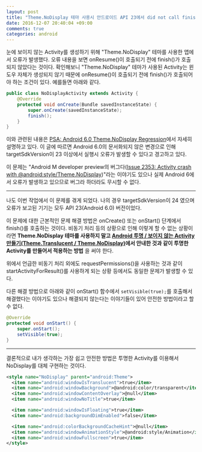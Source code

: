 ```yaml
---
layout: post
title: "Theme.NoDisplay 테마 사용시 안드로이드 API 23에서 did not call finish() prior to onResume() completing 오류 발생"
date: 2016-12-07 20:40:04 +09:00
comments: true
categories: android
---
```


눈에 보이지 않는 Activity를 생성하기 위해 "Theme.NoDisplay" 테마를 사용한 앱에서 오류가 발생했다. 오류 내용을 보면 onResume()이 호출되기 전에 finish()가 호출되지 않았다는 것이다.
확인해보니 "Theme.NoDisplay" 테마가 사용된 Activity는 윈도우 자체가 생성되지 않기 때문에 onResume()이 호출되기 전에 finish()가 호출되어야 하는 조건이 있다. 예를들면 아래와 같다.

```java
public class NoDisplayActivity extends Activity {  
    @Override  
    protected void onCreate(Bundle savedInstanceState) {  
        super.onCreate(savedInstanceState);  
        finish();  
    }  
}  
```

이와 관련된 내용은 [PSA: Android 6.0 Theme.NoDisplay Regression](https://commonsware.com/blog/2015/11/02/psa-android-6p0-theme.nodisplay-regression.html)에서 자세히 설명하고 있다. 이 글에 따르면 Android 6.0의 문서화되지 않은 변경으로 인해 targetSdkVersion이 23 이상에서 실행시 오류가 발생할 수 있다고 경고하고 있다.

이 문제는 "Android M developer preview의 버그다([Issue 2353:	Activity crash with @android:style/Theme.NoDisplay](https://web.archive.org/web/20151116170752/https://code.google.com/p/android-developer-preview/issues/detail?id=2353))"라는 이야기도 있으나 실제 Android 6에서 오류가 발생하고 있으므로 버그라 하더라도 무시할 수 없다.

---

나도 이번 작업에서 이 문제를 겪게 되었다. 나의 경우 targetSdkVersion이 24 였으며 오류가 보고된 기기는 모두 API 23(Android 6.0) 버전이었다.

이 문제에 대한 근본적인 문제 해결 방법은 onCreate() 또는 onStart() 단계에서 finish()를 호출하는 것이다. 비동기 처리 등의 상황으로 인해 이렇게 할 수 없는 상황이라면 **Theme.NoDisplay 테마를 사용하지 말고 [Android 투명 / 보이지 않는 Activity 만들기(Theme.Translucent / Theme.NoDisplay)](/2016/12/07/android-transparent-no-display-activity/)에서 안내한 것과 같이 투명한 Activity를 만들어서 적용하는 방법** 을 써야 한다.

위에서 언급한 비동기 처리 외에도 requestPermissions()을 사용하는 것과 같이 startActivityForResult()를 사용하게 되는 상황 등에서도 동일한 문제가 발생할 수 있다.

다른 해결 방법으로 아래와 같이 onStart() 함수에서 `setVisible(true);`를 호출해서 해결했다는 이야기도 있으나 해결되지 않는다는 이야기들이 있어 안전한 방법이라고 할 수 없다.

```java
@Override
protected void onStart() {
    super.onStart();
    setVisible(true);
}
```

---

결론적으로 내가 생각하는 가장 쉽고 안전한 방법은 투명한 Activity를 이용해서 NoDisplay를 대체 구현하는 것이다.

```xml
<style name="NoDisplay" parent="android:Theme">
  <item name="android:windowIsTranslucent">true</item>
  <item name="android:windowBackground">@android:color/transparent</item>
  <item name="android:windowContentOverlay">@null</item>
  <item name="android:windowNoTitle">true</item>

  <item name="android:windowIsFloating">true</item>
  <item name="android:backgroundDimEnabled">false</item>

  <item name="android:colorBackgroundCacheHint">@null</item>
  <item name="android:windowAnimationStyle">@android:style/Animation</item>
  <item name="android:windowFullscreen">true</item>
</style>
```
